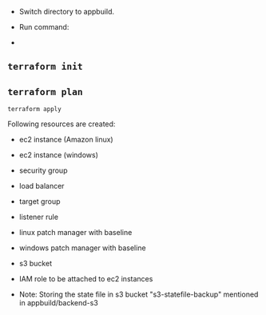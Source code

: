 - Switch directory to appbuild.

- Run command:
- 
``` terraform init ```
- 
``` terraform plan ```
- 
``` terraform apply ```

Following resources are created:
- ec2 instance (Amazon linux)
- ec2 instance (windows)
- security group
- load balancer
- target group
- listener rule
- linux patch manager with baseline
- windows patch manager with baseline
- s3 bucket
- IAM role to be attached to ec2 instances

- Note:
  Storing the state file in s3 bucket "s3-statefile-backup" mentioned in appbuild/backend-s3

